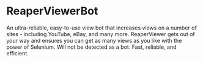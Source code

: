 # ReaperViewerBot
An ultra-reliable, easy-to-use view bot that increases views on a number of sites - including YouTube, eBay, and many more. ReaperViewer gets out of your way and ensures you can get as many views as you like with the power of Selenium. Will not be detected as a bot. Fast, reliable, and efficient.
